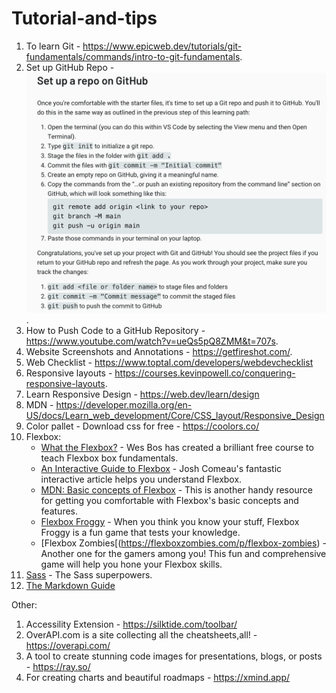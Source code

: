 # Tutorial-and-tips 

1. To learn Git - https://www.epicweb.dev/tutorials/git-fundamentals/commands/intro-to-git-fundamentals.
2. Set up GitHub Repo - ![image](assets/SetupRepo.png).
3. How to Push Code to a GitHub Repository - https://www.youtube.com/watch?v=ueQs5pQ8ZMM&t=707s.
4. Website Screenshots and Annotations - https://getfireshot.com/.
5. Web Checklist - https://www.toptal.com/developers/webdevchecklist
8. Responsive layouts - https://courses.kevinpowell.co/conquering-responsive-layouts.
9. Learn Responsive Design - https://web.dev/learn/design
10. MDN - https://developer.mozilla.org/en-US/docs/Learn_web_development/Core/CSS_layout/Responsive_Design
11. Color pallet - Download css for free - https://coolors.co/
12. Flexbox:
      * [What the Flexbox?](https://flexbox.io/) - Wes Bos has created a brilliant free course to teach Flexbox box fundamentals.
      * [An Interactive Guide to Flexbox](https://www.joshwcomeau.com/css/interactive-guide-to-flexbox/) - Josh Comeau's fantastic interactive article helps you understand Flexbox.
      * [MDN: Basic concepts of Flexbox](https://developer.mozilla.org/en-US/docs/Web/CSS/CSS_flexible_box_layout/Basic_concepts_of_flexbox) - This is another handy resource for getting you comfortable with Flexbox's basic concepts and features.
      * [Flexbox Froggy](https://flexboxfroggy.com/) - When you think you know your stuff, Flexbox Froggy is a fun game that tests your knowledge.
      * [Flexbox Zombies[(https://flexboxzombies.com/p/flexbox-zombies) - Another one for the gamers among you! This fun and comprehensive game will help you hone your Flexbox skills.
14. [Sass](https://sass-lang.com/) - The Sass superpowers.
15. [The Markdown Guide](https://www.markdownguide.org/)


Other:
1. Accessility Extension - https://silktide.com/toolbar/
2. OverAPI.com is a site collecting all the cheatsheets,all! -  https://overapi.com/
3. A tool to create stunning code images for presentations, blogs, or posts - https://ray.so/
4. For creating charts and beautiful roadmaps - https://xmind.app/
